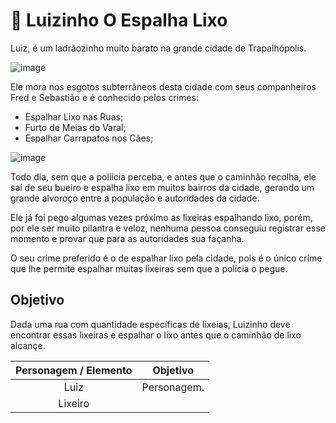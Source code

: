 # :rat: Luizinho O Espalha Lixo

Luiz, é um ladrãozinho muito barato na grande cidade de Trapalhópolis.
  
![image](https://github.com/maria2122/luizinho_o_espalha_lixo/assets/89326098/31d96ce2-94cf-4c8b-825b-9b08100a9c48)


Ele mora nos esgotos subterrâneos desta cidade com seus companheiros Fred e Sebastião e é conhecido pelos crimes:

- Espalhar Lixo nas Ruas;
- Furto de Meias do Varal;
- Espalhar Carrapatos nos Cães;
  
![image](https://github.com/maria2122/luizinho_o_espalha_lixo/assets/89326098/67a81808-f269-4271-bfc4-256b35304942)


Todo dia, sem que a poliícia perceba, e antes que o caminhão recolha, ele saí de seu bueiro e espalha lixo em muitos bairros da cidade, 
gerando um grande alvoroço entre a população e autoridades da cidade.

Ele já foi pego algumas vezes próximo as lixeiras espalhando lixo, porém, por ele ser muito pilantra e veloz, nenhuma pessoa 
conseguiu registrar esse momento e provar que para as autoridades sua façanha. 

O seu crime preferido é o de espalhar lixo pela cidade, pois é o único crime que lhe permite espalhar muitas lixeiras sem que a polícia o pegue.

## Objetivo

Dada uma rua com quantidade específicas de lixeias, Luizinho deve encontrar essas lixeiras e espalhar o lixo antes que o caminhão de lixo alcançe.


| Personagem / Elemento | Objetivo                                                                                                                                                                         |
| :--:    | ------------------------------------------------------------------------------------------------------------------------------------------------------------------------------------------|
|  Luiz                           | Personagem.                                                                                                    |
| Lixeiro  |                                                                                                                                |